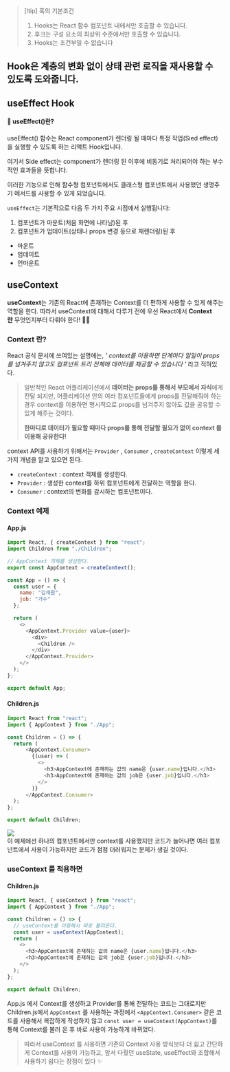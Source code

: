 
> [!tip] 훅의 기본조건
> 1. Hooks는 React 함수 컴포넌트 내에서만 호출할 수 있습니다.
> 2. 후크는 구성 요소의 최상위 수준에서만 호출할 수 있습니다.
> 3. Hooks는 조건부일 수 없습니다


## **Hook은 계층의 변화 없이 상태 관련 로직을 재사용할 수 있도록 도와줍니다.**


## useEffect Hook
#### 🚀 **useEffect()란?**

useEffect() 함수는 React component가 렌더링 될 때마다 특정 작업(Sied effect)을 실행할 수 있도록 하는 리액트 Hook입니다. 

여기서 Side effect는 component가 렌더링 된 이후에 비동기로 처리되어야 하는 부수적인 효과들을 뜻합니다. 

이러한 기능으로 인해 함수형 컴포넌트에서도 클래스형 컴포넌트에서 사용했던 생명주기 메서드를 사용할 수 있게 되었습니다.

`useEffect`는 기본적으로 다음 두 가지 주요 시점에서 실행됩니다:

1. 컴포넌트가 마운트(처음 화면에 나타남)된 후
2. 컴포넌트가 업데이트(상태나 props 변경 등으로 재렌더링)된 후


* 마운트
* 업데이트
* 언마운트


## useContext
**useContext**는 기존의 React에 존재하는 Context를 더 편하게 사용할 수 있게 해주는 역할을 한다. 따라서 useContext에 대해서 다루기 전에 우선 React에서 **Context란** 무엇인지부터 다뤄야 한다! 🏃‍♀️

### Context 란?

React 공식 문서에 쓰여있는 설명에는, _' context를 이용하면 단계마다 일일이 props를 넘겨주지 않고도 컴포넌트 트리 전체에 데이터를 제공할 수 있습니다 '_ 라고 적혀있다.  

> 일반적인 React 어플리케이션에서 **데이터는 props를 통해서 부모에서 자식**에게 전달 되지만, 어플리케이션 안의 여러 컴포넌트들에게 props를 전달해줘야 하는 경우 context를 이용하면 명시적으로 props를 넘겨주지 않아도 값을 공유할 수 있게 해주는 것이다.  
>   
> **한마디로 데이터가 필요할 때마다 props를 통해 전달할 필요가 없이 context 를 이용해 공유한다!**

context API를 사용하기 위해서는 `Provider` , `Consumer` , `createContext` 이렇게 세가지 개념을 알고 있으면 된다.

- `createContext` : context 객체를 생성한다.
- `Provider` : 생성한 context를 하위 컴포넌트에게 전달하는 역할을 한다.
- `Consumer` : context의 변화를 감시하는 컴포넌트이다.

### Context 예제

#### App.js

```js
import React, { createContext } from "react";
import Children from "./Children";

// AppContext 객체를 생성한다.
export const AppContext = createContext();

const App = () => {
  const user = {
    name: "김채원",
    job: "가수"
  };

  return (
    <>
      <AppContext.Provider value={user}>
        <div>
          <Children />
        </div>
      </AppContext.Provider>
    </>
  );
};

export default App;
```

#### Children.js

```js
import React from "react";
import { AppContext } from "./App";

const Children = () => {
  return (
      <AppContext.Consumer>
        {(user) => (
          <>
            <h3>AppContext에 존재하는 값의 name은 {user.name}입니다.</h3>
            <h3>AppContext에 존재하는 값의 job은 {user.job}입니다.</h3>
          </>
        )}
      </AppContext.Consumer>
  );
};

export default Children;
```

![](https://velog.velcdn.com/images%2Fjminkyoung%2Fpost%2Ffc6b239b-417b-455a-8951-894c2ddcb46d%2Fimage.png)  
이 예제에선 하나의 컴포넌트에서만 context를 사용했지만 코드가 늘어나면 여러 컴포넌트에서 사용이 가능하지만 코드가 점점 더러워지는 문제가 생길 것이다.

### useContext 를 적용하면

#### Children.js

```js
import React, { useContext } from "react";
import { AppContext } from "./App";

const Children = () => {
  // useContext를 이용해서 따로 불러온다.
  const user = useContext(AppContext);
  return (
    <>
      <h3>AppContext에 존재하는 값의 name은 {user.name}입니다.</h3>
      <h3>AppContext에 존재하는 값의 job은 {user.job}입니다.</h3>
    </>
  );
};

export default Children;
```

App.js 에서 Context를 생성하고 Provider를 통해 전달하는 코드는 그대로지만 Children.js에서 `AppContext` 를 사용하는 과정에서 `<AppContext.Consumer>` 같은 코드를 사용해서 복잡하게 작성하지 않고 `const user = useContext(AppContext)`를 통해 Context를 불러 온 후 바로 사용이 가능하게 바뀌었다.  

> 따라서 useContext 를 사용하면 기존의 Context 사용 방식보다 더 쉽고 간단하게 Context를 사용이 가능하고, 앞서 다뤘던 useState, useEffect와 조합해서 사용하기 쉽다는 장점이 있다 ✨